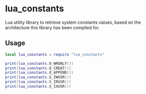# lua_constants

Lua utility library to retrieve system constants values, based on the architecture this library has been complied for.

## Usage

```lua
local lua_constants = require "lua_constants"

print(lua_constants.O_WRONLY())
print(lua_constants.O_CREAT())
print(lua_constants.O_APPEND())
print(lua_constants.S_IWUSR())
print(lua_constants.S_IRUSR())
print(lua_constants.S_IXUSR())

```